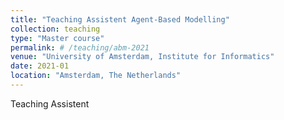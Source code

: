 ```yaml
---
title: "Teaching Assistent Agent-Based Modelling"
collection: teaching
type: "Master course"
permalink: # /teaching/abm-2021
venue: "University of Amsterdam, Institute for Informatics"
date: 2021-01
location: "Amsterdam, The Netherlands"
---
```


Teaching Assistent

<!-- Heading 1
======

Heading 2
======

Heading 3
====== -->